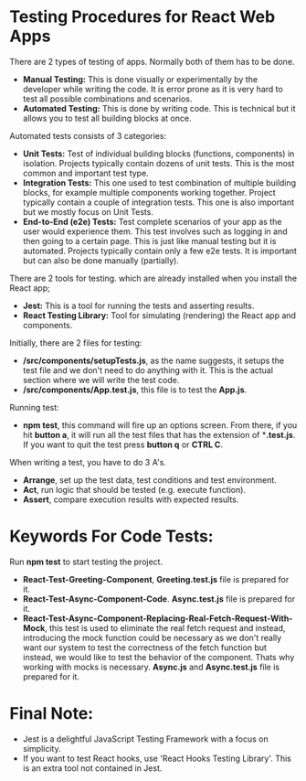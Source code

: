 # Testing Procedures for React Web Apps
There are 2 types of testing of apps. Normally both of them has to be done.

- **Manual Testing:** This is done visually or experimentally by the developer while writing the code. It is error prone as it is very hard to test all possible combinations and scenarios.
- **Automated Testing:** This is done by writing code. This is technical but it allows you to test all building blocks at once.

Automated tests consists of 3 categories:
- **Unit Tests:** Test of individual building blocks (functions, components) in isolation. Projects typically contain dozens of unit tests. This is the most common and important test type.
- **Integration Tests:** This one used to test combination of multiple building blocks, for example multiple components working together. Project typically contain a couple of integration tests. This one is also important but we mostly focus on Unit Tests.
- **End-to-End (e2e) Tests:** Test complete scenarios of your app as the user would experience them. This test involves such as logging in and then going to a certain page. This is just like manual testing but it is automated. Projects typically contain only a few e2e tests. It is important but can also be done manually (partially).

There are 2 tools for testing. which are already installed when you install the React app;
- **Jest:** This is a tool for running the tests and asserting results.
- **React Testing Library:** Tool for simulating (rendering) the React app and components.

Initially, there are 2 files for testing:
- **/src/components/setupTests.js**, as the name suggests, it setups the test file and we don't need to do anything with it. This is the actual section where we will write the test code.
- **/src/components/App.test.js**, this file is to test the **App.js**.

Running test:
- **npm test**, this command will fire up an options screen. From there, if you hit **button a**, it will run all the test files that has the extension of ***.test.js**. If you want to quit the test press **button q** or **CTRL C**.

When writing a test, you have to do 3 A's.
- **Arrange**, set up the test data, test conditions and test environment.
- **Act**, run logic that should be tested (e.g. execute function).
- **Assert**, compare execution results with expected results.

# Keywords For Code Tests:
Run **npm test** to start testing the project.
- **React-Test-Greeting-Component**, **Greeting.test.js** file is prepared for it.
- **React-Test-Async-Component-Code**. **Async.test.js** file is prepared for it.
- **React-Test-Async-Component-Replacing-Real-Fetch-Request-With-Mock**, this test is used to eliminate the real fetch request and instead, introducing the mock function could be necessary as we don't really want our system to test the correctness of the fetch function but instead, we would like to test the behavior of the component. Thats why working with mocks is necessary. **Async.js** and **Async.test.js** file is prepared for it.

# Final Note:
- Jest is a delightful JavaScript Testing Framework with a focus on simplicity.
- If you want to test React hooks, use 'React Hooks Testing Library'. This is an extra tool not contained in Jest.